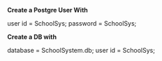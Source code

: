 **Create a Postgre User With**

user id = SchoolSys;
password = SchoolSys;

**Create a DB with**

database = SchoolSystem.db;
user id = SchoolSys;
